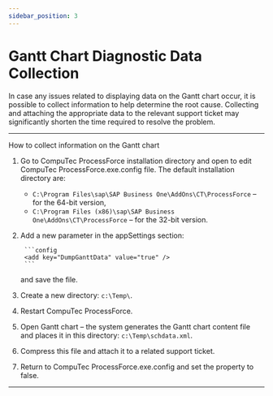 ```yaml
---
sidebar_position: 3
---
```


# Gantt Chart Diagnostic Data Collection

In case any issues related to displaying data on the Gantt chart occur, it is possible to collect information to help determine the root cause. Collecting and attaching the appropriate data to the relevant support ticket may significantly shorten the time required to resolve the problem.

---

How to collect information on the Gantt chart

1. Go to CompuTec ProcessForce installation directory and open to edit CompuTec ProcessForce.exe.config file.
    The default installation directory are:

    - `C:\Program Files\sap\SAP Business One\AddOns\CT\ProcessForce` – for the 64-bit version,
    - `C:\Program Files (x86)\sap\SAP Business One\AddOns\CT\ProcessForce` – for the 32-bit version.
2. Add a new parameter in the appSettings section:

        ```config
        <add key="DumpGanttData" value="true" />
        ```

    and save the file.
3. Create a new directory: `c:\Temp\`.
4. Restart CompuTec ProcessForce.
5. Open Gantt chart – the system generates the Gantt chart content file and places it in this directory: `c:\Temp\schdata.xml`.
6. Compress this file and attach it to a related support ticket.
7. Return to CompuTec ProcessForce.exe.config and set the property to false.

---
